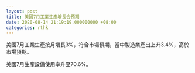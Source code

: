 ```yaml
---
layout: post
title: 美國7月工業生產增長合預期
date: 2020-08-14 21:19:19.000000000 +08:00
categories: rthk
---
```


美國7月工業生產按月增長3%，符合市場預期，當中製造業產出上升3.4%，高於市場預期。

美國7月生產設備使用率升至70.6%。
